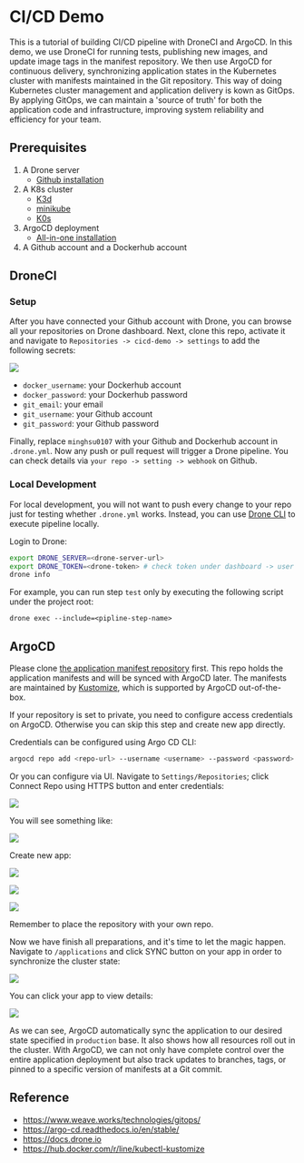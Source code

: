 # CI/CD Demo

This is a tutorial of building CI/CD pipeline with DroneCI and ArgoCD. In this demo, we use DroneCI for running tests, publishing new images, and update image tags in the manifest repository. We then use ArgoCD for continuous delivery, synchronizing application states in the Kubernetes cluster with manifests maintained in the Git repository. This way of doing Kubernetes cluster management and application delivery is kown as GitOps. By applying GitOps, we can maintain a 'source of truth' for both the application code and infrastructure, improving system reliability and efficiency for your team.

## Prerequisites
1. A Drone server
    - [Github installation](https://docs.drone.io/server/provider/github/)
2. A K8s cluster
    - [K3d](https://k3d.io)
    - [minikube](https://minikube.sigs.k8s.io/docs/start/)
    - [K0s](https://github.com/k0sproject/k0s)
3. ArgoCD deployment
    - [All-in-one installation](https://argo-cd.readthedocs.io/en/stable/getting_started/#1-install-argo-cd)
4. A Github account and a Dockerhub account

## DroneCI
### Setup
After you have connected your Github account with Drone, you can browse all your repositories on Drone dashboard. Next, clone this repo, activate it and navigate to `Repositories -> cicd-demo -> settings` to add the following secrets:

![](https://i.imgur.com/CXj88J8.png)

- `docker_username`: your Dockerhub account
- `docker_password`: your Dockerhub password
- `git_email`: your email
- `git_username`: your Github account
- `git_password`: your Github password

Finally, replace `minghsu0107` with your Github and Dockerhub account in `.drone.yml`. Now any push or pull request will trigger a Drone pipeline. You can check details via `your repo -> setting -> webhook` on Github.
### Local Development
For local development, you will not want to push every change to your repo just for testing whether `.drone.yml` works. Instead, you can use [Drone CLI](https://docs.drone.io/cli/install/) to execute pipeline locally.

Login to Drone:
```bash
export DRONE_SERVER=<drone-server-url>
export DRONE_TOKEN=<drone-token> # check token under dashboard -> user setting
drone info
```
For example, you can run step `test` only by executing the following script under the project root:
```
drone exec --include=<pipline-step-name>
```
## ArgoCD
Please clone [the application manifest repository](https://github.com/minghsu0107/cicd-demo-manifests) first. This repo holds the application manifests and will be synced with ArgoCD later. The manifests are maintained by [Kustomize](https://github.com/kubernetes-sigs/kustomize), which is supported by ArgoCD out-of-the-box. 

If your repository is set to private, you need to configure access credentials on ArgoCD. Otherwise you can skip this step and create new app directly.

Credentials can be configured using Argo CD CLI:
```bash
argocd repo add <repo-url> --username <username> --password <password>
```
Or you can configure via UI. Navigate to `Settings/Repositories`; click Connect Repo using HTTPS button and enter credentials:

![](https://i.imgur.com/UAyNkte.png)

You will see something like:

![](https://i.imgur.com/XaMezBA.png)

Create new app:

![](https://i.imgur.com/gOD9h1b.png)

![](https://i.imgur.com/8XlNtDL.png)

![](https://i.imgur.com/JK76lnT.png)

Remember to place the repository with your own repo.

Now we have finish all preparations, and it's time to let the magic happen. Navigate to `/applications` and click SYNC button on your app in order to synchronize the cluster state:

![](https://i.imgur.com/RVH5QtL.png)

You can click your app to view details:

![](https://i.imgur.com/pconXQR.png)

As we can see, ArgoCD automatically sync the application to our desired state specified in `production` base. It also shows how all resources roll out in the cluster. With ArgoCD, we can not only have complete control over the entire application deployment but also track updates to branches, tags, or pinned to a specific version of manifests at a Git commit.
## Reference
- https://www.weave.works/technologies/gitops/
- https://argo-cd.readthedocs.io/en/stable/
- https://docs.drone.io
- https://hub.docker.com/r/line/kubectl-kustomize
